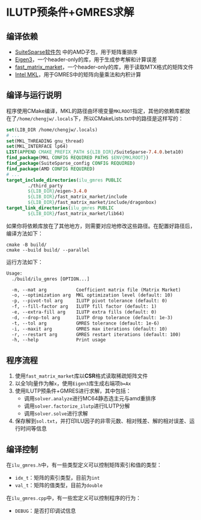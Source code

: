 # ILUTP预条件+GMRES求解

## 编译依赖
- [SuiteSparse软件包](https://github.com/DrTimothyAldenDavis/SuiteSparse) 中的AMD子包，用于矩阵重排序
- [Eigen3](https://eigen.tuxfamily.org/)，一个header-only的库，用于生成参考解和计算误差
- [fast_matrix_market](https://github.com/alugowski/fast_matrix_market/)，一个header-only的库，用于读取MTX格式的矩阵文件
- [Intel MKL](https://www.intel.com/content/www/us/en/docs/onemkl/developer-reference-c/2025-0/overview.html)，用于GMRES中的矩阵向量乘法和内积计算

## 编译与运行说明
程序使用CMake编译，MKL的路径由环境变量`MKLROOT`指定，其他的依赖库都放在了`/home/chengjw/.locals`下，所以CMakeLists.txt中的路径是这样写的：

```CMAKE
set(LIB_DIR /home/chengjw/.locals)
# ...
set(MKL_THREADING gnu_thread)
set(MKL_INTERFACE lp64)
LIST(APPEND CMAKE_PREFIX_PATH ${LIB_DIR}/SuiteSparse-7.4.0.beta10)
find_package(MKL CONFIG REQUIRED PATHS $ENV{MKLROOT})
find_package(SuiteSparse_config CONFIG REQUIRED)
find_package(AMD CONFIG REQUIRED)
# ...
target_include_directories(ilu_gmres PUBLIC
        ./third_party
        ${LIB_DIR}/eigen-3.4.0
        ${LIB_DIR}/fast_matrix_market/include
        ${LIB_DIR}/fast_matrix_market/include/dragonbox)
target_link_directories(ilu_gmres PUBLIC
        ${LIB_DIR}/fast_matrix_market/lib64)
```

如果你将依赖库放在了其他地方，则需要对应地修改这些路径。在配置好路径后，编译方法如下：

```shell
cmake -B build/
cmake --build build/ --parallel
```

运行方法如下：

```txt
Usage:
  ./build/ilu_gmres [OPTION...]

  -m, --mat arg           Coefficient matrix file (Matrix Market)
  -o, --optimization arg  MKL optimization level (default: 10)
  -p, --pivot-tol arg     ILUTP pivot tolerance (default: 0)
  -f, --fill-factor arg   ILUTP fill factor (default: 1)
  -e, --extra-fill arg    ILUTP extra fills (default: 0)
  -d, --drop-tol arg      ILUTP drop tolerance (default: 1e-3)
  -t, --tol arg           GMRES tolerance (default: 1e-6)
  -i, --maxit arg         GMRES max iterations (default: 10)
  -r, --restart arg       GMRES restart iterations (default: 100)
  -h, --help              Print usage
```

## 程序流程

1. 使用`fast_matrix_market`库以**CSR**格式读取稀疏矩阵文件
2. 以全1向量作为解`x`，使用`Eigen3`库生成右端项`b=Ax`
3. 使用ILUTP预条件+GMRES进行求解，其中包括：
   + 调用`solver.analyze`进行MC64静态选主元与amd重排序
   + 调用`solver.factorize_ilutp`进行ILUTP分解
   + 调用`solver.solve`进行求解
4. 保存解到`sol.txt`，并打印ILU因子的非零元数、相对残差、解的相对误差、运行时间等信息

## 编译控制
在`ilu_gmres.h`中，有一些类型定义可以控制矩阵索引和值的类型：
+ `idx_t`：矩阵的索引类型，目前为`int`
+ `val_t`：矩阵的值类型，目前为`double`

在`ilu_gmres.cpp`中，有一些宏定义可以控制程序的行为：
+ `DEBUG`：是否打印调试信息
